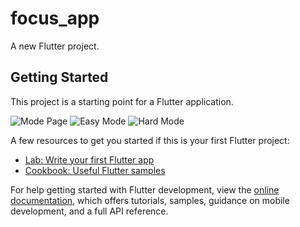 # focus_app

A new Flutter project.

## Getting Started

This project is a starting point for a Flutter application.

![Mode Page](Screenshots/SelectMode.png)
![Easy Mode](Screenshots/EasyMode.png)
![Hard Mode](Screenshots/HardMode.png)

A few resources to get you started if this is your first Flutter project:

- [Lab: Write your first Flutter app](https://docs.flutter.dev/get-started/codelab)
- [Cookbook: Useful Flutter samples](https://docs.flutter.dev/cookbook)

For help getting started with Flutter development, view the
[online documentation](https://docs.flutter.dev/), which offers tutorials,
samples, guidance on mobile development, and a full API reference.
